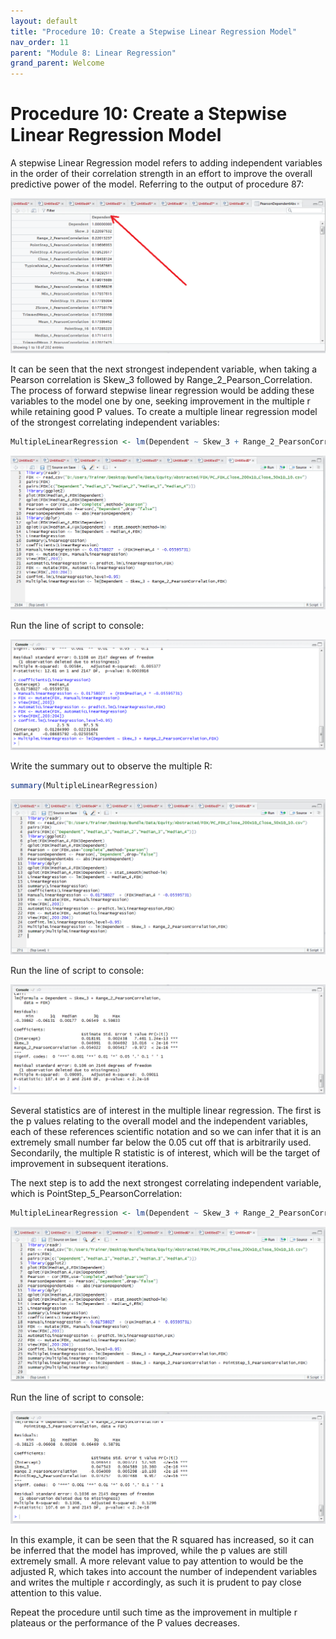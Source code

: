 ```yaml
---
layout: default
title: "Procedure 10: Create a Stepwise Linear Regression Model"
nav_order: 11
parent: "Module 8: Linear Regression"
grand_parent: Welcome
---
```


# Procedure 10: Create a Stepwise Linear Regression Model

A stepwise Linear Regression model refers to adding independent variables in the order of their correlation strength in an effort to improve the overall predictive power of the model.  Referring to the output of procedure 87:

![img.png](img.png)

It can be seen that the next strongest independent variable, when taking a Pearson correlation is Skew_3 followed by Range_2_Pearson_Correlation.  The process of forward stepwise linear regression would be adding these variables to the model one by one, seeking improvement in the multiple r while retaining good P values.  To create a multiple linear regression model of the strongest correlating independent variables:

``` r
MultipleLinearRegression <- lm(Dependent ~ Skew_3 + Range_2_PearsonCorrelation)
```

![img_1.png](img_1.png)

Run the line of script to console:

![img_2.png](img_2.png)

Write the summary out to observe the multiple R:

``` r
summary(MultipleLinearRegression)
```

![img_3.png](img_3.png)

Run the line of script to console:

![img_4.png](img_4.png)

Several statistics are of interest in the multiple linear regression.  The first is the p values relating to the overall model and the independent variables, each of these references scientific notation and so we can infer that it is an extremely small number far below the 0.05 cut off that is arbitrarily used.  Secondarily, the multiple R statistic is of interest, which will be the target of improvement in subsequent iterations.

The next step is to add the next strongest correlating independent variable, which is PointStep_5_PearsonCorrelation:

``` r
MultipleLinearRegression <- lm(Dependent ~ Skew_3 + Range_2_PearsonCorrelation + PointStep_5_PearsonCorrelation)
```

![img_5.png](img_5.png)

Run the line of script to console:

![img_6.png](img_6.png)

In this example, it can be seen that the R squared has increased, so it can be inferred that the model has improved, while the p values are still extremely small. A more relevant value to pay attention to would be the adjusted R, which takes into account the number of independent variables and writes the multiple r accordingly, as such it is prudent to pay close attention to this value.

Repeat the procedure until such time as the improvement in multiple r plateaus or the performance of the P values decreases.